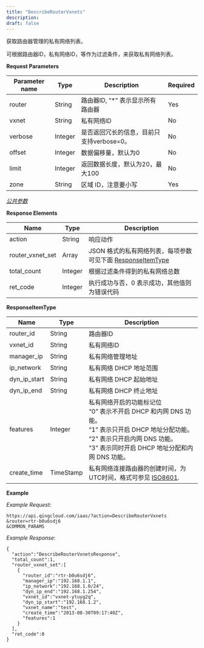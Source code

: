 ```yaml
---
title: "DescribeRouterVxnets"
description: 
draft: false
---
```




获取路由器管理的私有网络列表。

可根据路由器ID，私有网络ID，等作为过滤条件，来获取私有网络列表。

**Request Parameters**

| Parameter name | Type | Description | Required |
| --- | --- | --- | --- |
| router | String | 路由器ID, “*” 表示显示所有路由器 | Yes |
| vxnet | String | 私有网络ID | No |
| verbose | Integer | 是否返回冗长的信息，目前只支持verbose=0。 | No |
| offset | Integer | 数据偏移量，默认为0 | No |
| limit | Integer | 返回数据长度，默认为20，最大100 | No |
| zone | String | 区域 ID，注意要小写 | Yes |

[_公共参数_](../../../parameters)

**Response Elements**

| Name | Type | Description |
| --- | --- | --- |
| action | String | 响应动作 |
| router_vxnet_set | Array | JSON 格式的私有网络列表，每项参数可见下面 [ResponseItemType](#responseitemtype) |
| total_count | Integer | 根据过滤条件得到的私有网络总数 |
| ret_code | Integer | 执行成功与否，0 表示成功，其他值则为错误代码 |

**ResponseItemType**

| Name | Type | Description |
| --- | --- | --- |
| router_id | String | 路由器ID |
| vxnet_id | String | 私有网络ID |
| manager_ip | String | 私有网络管理地址 |
| ip_network | String | 私有网络 DHCP 地址范围 |
| dyn_ip_start | String | 私有网络 DHCP 起始地址 |
| dyn_ip_end | String | 私有网络 DHCP 终止地址 |
| features | Integer | 私有网络开启的功能标记位<br/> “0” 表示不开启 DHCP 和内网 DNS 功能。<br/> “1” 表示只开启 DHCP 地址分配功能。<br/> “2” 表示只开启内网 DNS 功能。<br/> “3” 表示同时开启 DHCP 地址分配和内网 DNS 功能。 |
| create_time | TimeStamp | 私有网络连接路由器的创建时间，为UTC时间，格式可参见 [ISO8601](http://www.w3.org/TR/NOTE-datetime). |

**Example**

_Example Request_:

```
https://api.qingcloud.com/iaas/?action=DescribeRouterVxnets
&router=rtr-b0u6sdj6
&COMMON_PARAMS
```

_Example Response_:

```
{
  "action":"DescribeRouterVxnetsResponse",
  "total_count":1,
  "router_vxnet_set":[
    {
      "router_id":"rtr-b0u6sdj6",
      "manager_ip":"192.168.1.1",
      "ip_network":"192.168.1.0/24",
      "dyn_ip_end":"192.168.1.254",
      "vxnet_id":"vxnet-ytuyg2q",
      "dyn_ip_start":"192.168.1.2",
      "vxnet_name":"test",
      "create_time":"2013-08-30T09:17:40Z",
      "features":1
    }
  ],
  "ret_code":0
}
```
